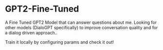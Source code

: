 # GPT2-Fine-Tuned
A Fine Tuned GPT2 Model that can answer questions about me. Looking for other models (DialoGPT specifically) to improve conversation quality and for a dialog driven approach..

Train it locally by configuring params and check it out!

